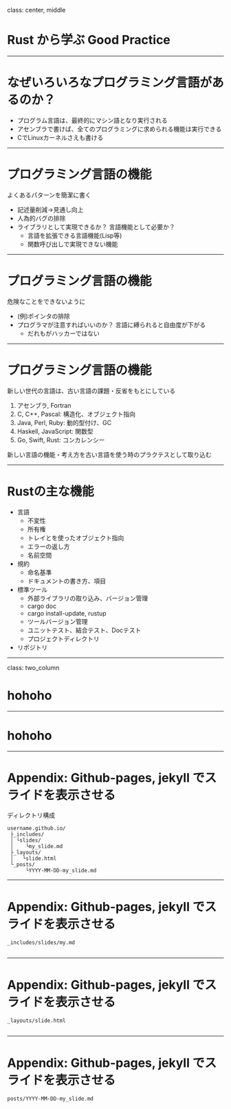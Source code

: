 
class: center, middle

# Rust から学ぶ Good Practice

---

# なぜいろいろなプログラミング言語があるのか？

* プログラム言語は、最終的にマシン語となり実行される
* アセンブラで書けば、全てのプログラミングに求められる機能は実行できる
* CでLinuxカーネルさえも書ける

---

# プログラミング言語の機能

よくあるパターンを簡潔に書く

* 記述量削減→見通し向上
* 人為的バグの排除
* ライブラリとして実現できるか？ 言語機能として必要か？
    + 言語を拡張できる言語機能(Lisp等)
    + 関数呼び出しで実現できない機能

---

# プログラミング言語の機能

危険なことをできないように

* (例)ポインタの排除
* プログラマが注意すればいいのか？ 言語に縛られると自由度が下がる
    + だれもがハッカーではない

---

# プログラミング言語の機能

新しい世代の言語は、古い言語の課題・反省をもとにしている

1. アセンブラ, Fortran
2. C, C++, Pascal: 構造化、オブジェクト指向
3. Java, Perl, Ruby: 動的型付け、GC
4. Haskell, JavaScript: 関数型
5. Go, Swift, Rust: コンカレンシー

新しい言語の機能・考え方を古い言語を使う時のプラクテスとして取り込む

---

# Rustの主な機能

* 言語
    + 不変性
    + 所有権
    + トレイとを使ったオブジェクト指向
    + エラーの返し方
    + 名前空間
* 規約
    + 命名基準
    + ドキュメントの書き方、項目
* 標準ツール
    + 外部ライブラリの取り込み、バージョン管理
    + cargo doc
    + cargo install-update, rustup
    + ツールバージョン管理
    + ユニットテスト、結合テスト、Docテスト
    + プロジェクトディレクトリ
* リポジトリ

---

class: two_column

# hohoho

---

# hohoho


---

# Appendix: Github-pages, jekyll でスライドを表示させる

ディレクトリ構成
```
username.github.io/
 ├_includes/
 │ └slides/
 │    └my_slide.md
 ├_layouts/
 │   └slide.html
 └_posts/
      └YYYY-MM-DD-my_slide.md
```

---

# Appendix: Github-pages, jekyll でスライドを表示させる

`_includes/slides/my.md`
```

```

---
# Appendix: Github-pages, jekyll でスライドを表示させる

`_layouts/slide.html`
```

```

---
# Appendix: Github-pages, jekyll でスライドを表示させる

`posts/YYYY-MM-DD-my_slide.md`
```

```

